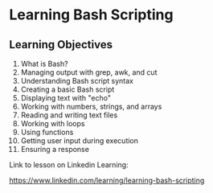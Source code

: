 # Learning Bash Scripting

## Learning Objectives

1. What is Bash?
2. Managing output with grep, awk, and cut
3. Understanding Bash script syntax
4. Creating a basic Bash script
5. Displaying text with "echo"
6. Working with numbers, strings, and arrays
7. Reading and writing text files
8. Working with loops
9. Using functions
10. Getting user input during execution
11. Ensuring a response

Link to lesson on Linkedin Learning:

<https://www.linkedin.com/learning/learning-bash-scripting>
